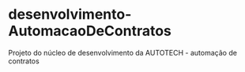# desenvolvimento-AutomacaoDeContratos
Projeto do núcleo de desenvolvimento da AUTOTECH - automação de contratos
